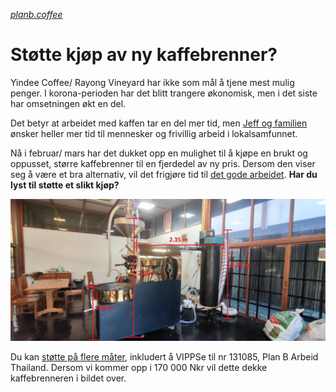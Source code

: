 <em><smaller><a href="https://www.planb.coffee">planb.coffee</a></smaller></em>
# Støtte kjøp av ny kaffebrenner?

Yindee Coffee/ Rayong Vineyard har ikke som mål å tjene mest mulig penger. I korona-perioden har det blitt trangere økonomisk, men i det siste har omsetningen økt en del.

Det betyr at arbeidet med kaffen tar en del mer tid, men [Jeff og familien](https://yindee.no/index.php/about-yindee-coffee-roasters) ønsker heller mer tid til mennesker og frivillig arbeid i lokalsamfunnet.

Nå i februar/ mars har det dukket opp en mulighet til å kjøpe en brukt og oppusset, større kaffebrenner til en fjerdedel av ny pris. Dersom den viser seg å være et bra alternativ, vil det frigjøre tid til [det gode arbeidet](support-why.md). **Har du lyst til støtte et slikt kjøp?**

![kaffebrenner](2022-roaster.jpg)

Du kan [støtte på flere måter](support-how.md), inkludert å VIPPSe til nr 131085, Plan B Arbeid Thailand. Dersom vi kommer opp i 170 000 Nkr vil dette dekke kaffebrenneren i bildet over.
